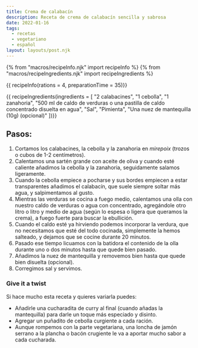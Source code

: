 ```yaml
---
title: Crema de calabacín
description: Receta de crema de calabacín sencilla y sabrosa
date: 2022-01-16
tags:
  - recetas
  - vegetariano
  - español
layout: layouts/post.njk
---
```


{% from "macros/recipeInfo.njk" import recipeInfo %}
{% from "macros/recipeIngredients.njk" import recipeIngredients %}

{{ recipeInfo(rations = 4, preparationTime = 35)}}

{{ recipeIngredients(ingredients = [
  "2 calabacines",
  "1 cebolla",
  "1 zanahoria",
  "500 ml de caldo de verduras o una pastilla de caldo concentrado disuelta en agua",
  "Sal",
  "Pimienta",
  "Una nuez de mantequilla (10g) (opcional)"
])}}

## Pasos:

1. Cortamos los calabacines, la cebolla y la zanahoria en _mirepoix_ (trozos o cubos de 1-2 centímetros).
1. Calentamos una sartén grande con aceite de oliva y cuando esté caliente añadimos la cebolla y la zanahoria, seguidamente salamos ligeramente.
1. Cuando la cebolla empiece a pocharse y sus bordes empiecen a estar transparentes añadimos el calabacín, que suele siempre soltar más agua, y salpimentamos al gusto.
1. Mientras las verduras se cocina a fuego medio, calentamos una olla con nuestro caldo de verduras o agua con concentrado, agregándole otro litro o litro y medio de agua (según lo espesa o ligera que queramos la crema), a fuego fuerte para buscar la ebullición.
1. Cuando el caldo esté ya hirviendo podemos incorporar la verdura, que no necesitamos que esté del todo cocinada, simplemente la hemos salteado, y dejamos que se cocine durante 20 minutos.
1. Pasado ese tiempo licuamos con la batidora el contenido de la olla durante uno o dos minutos hasta que quede bien pasado.
1. Añadimos la nuez de mantequilla y removemos bien hasta que quede bien disuelta (opcional).
1. Corregimos sal y servimos.

### Give it a twist

Si hace mucho esta receta y quieres variarla puedes:

- Añadirle una cucharadita de curry al final (cuando añadas la mantequilla) para darle un toque más especiado y disinto.
- Agregar un puñadito de cebolla curgiente a cada ración.
- Aunque rompemos con la parte vegetariana, una loncha de jamón serrano a la plancha o bacón crugiente le va a aportar mucho sabor a cada cucharada.
